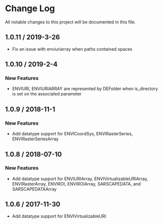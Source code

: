 # Change Log
All notable changes to this project will be documented in this file.

## 1.0.11 / 2019-3-26
- Fix an issue with enviuriarray when paths contained spaces

## 1.0.10 / 2019-2-4

### New Features
- ENVIURI, ENVIURIARRAY are represented by DEFolder when is_directory is set on the associated parameter

## 1.0.9 / 2018-11-1

### New Features
- Add datatype support for ENVICoordSys, ENVIRasterSeries, ENVIRasterSeriesArray

## 1.0.8 / 2018-07-10

### New Features
- Add datatype support for ENVIURIArray, ENVIVirtualizableURIArray, ENVIRasterArray, ENVIROI, ENVIROIArray, SARSCAPEDATA, and SARSCAPEDATAArray

## 1.0.6 / 2017-11-30
- Add datatype support for ENVIVirtualizableURI
